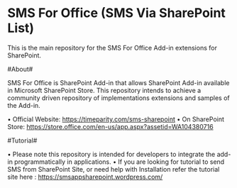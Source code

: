 # SMS For Office (SMS Via SharePoint List) #

This is the main repository for the SMS For Office Add-in extensions for SharePoint.

#About# 

SMS For Office is SharePoint Add-in that allows SharePoint Add-in available in Microsoft SharePoint Store. This repository intends to achieve a community driven repository of implementations extensions and samples of the Add-in.

•	Official Website: https://timeparity.com/sms-sharepoint 
•	On SharePoint Store: https://store.office.com/en-us/app.aspx?assetid=WA104380716 

#Tutorial# 

•	Please note this repository is intended for developers to integrate the add-in programmatically in applications. 
•	If you are looking for tutorial to send SMS from SharePoint Site, or need help with Installation refer the tutorial site here :    https://smsappsharepoint.wordpress.com/ 
